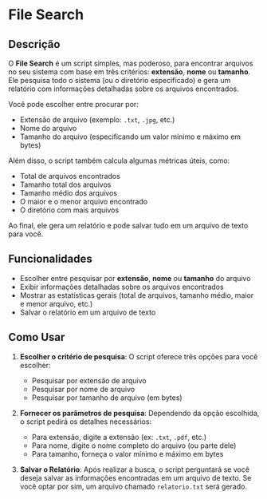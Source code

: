 # File Search

## Descrição
O **File Search** é um script simples, mas poderoso, para encontrar arquivos no seu sistema com base em três critérios: **extensão**, **nome** ou **tamanho**. Ele pesquisa todo o sistema (ou o diretório especificado) e gera um relatório com informações detalhadas sobre os arquivos encontrados.

Você pode escolher entre procurar por:
- Extensão de arquivo (exemplo: `.txt`, `.jpg`, etc.)
- Nome do arquivo
- Tamanho do arquivo (especificando um valor mínimo e máximo em bytes)

Além disso, o script também calcula algumas métricas úteis, como:
- Total de arquivos encontrados
- Tamanho total dos arquivos
- Tamanho médio dos arquivos
- O maior e o menor arquivo encontrado
- O diretório com mais arquivos

Ao final, ele gera um relatório e pode salvar tudo em um arquivo de texto para você.

## Funcionalidades
- Escolher entre pesquisar por **extensão**, **nome** ou **tamanho** do arquivo
- Exibir informações detalhadas sobre os arquivos encontrados
- Mostrar as estatísticas gerais (total de arquivos, tamanho médio, maior e menor arquivo, etc.)
- Salvar o relatório em um arquivo de texto

## Como Usar

1. **Escolher o critério de pesquisa**: O script oferece três opções para você escolher:
   - Pesquisar por extensão de arquivo
   - Pesquisar por nome de arquivo
   - Pesquisar por tamanho de arquivo (em bytes)
   
2. **Fornecer os parâmetros de pesquisa**: Dependendo da opção escolhida, o script pedirá os detalhes necessários:
   - Para extensão, digite a extensão (ex: `.txt`, `.pdf`, etc.)
   - Para nome, digite o nome completo do arquivo (ou parte dele)
   - Para tamanho, forneça o valor mínimo e máximo em bytes
   
3. **Salvar o Relatório**: Após realizar a busca, o script perguntará se você deseja salvar as informações encontradas em um arquivo de texto. Se você optar por sim, um arquivo chamado `relatorio.txt` será gerado.
